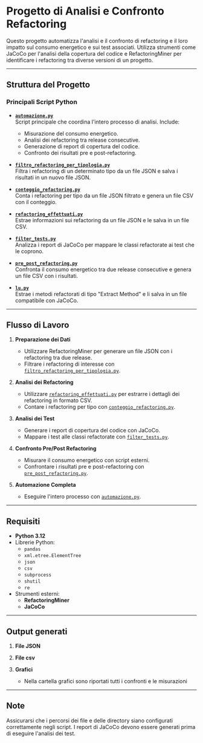 # Progetto di Analisi e Confronto Refactoring

Questo progetto automatizza l'analisi e il confronto di refactoring e il loro impatto sul consumo energetico e sui test associati. Utilizza strumenti come JaCoCo per l'analisi della copertura del codice e RefactoringMiner per identificare i refactoring tra diverse versioni di un progetto.

---

## Struttura del Progetto

### Principali Script Python

- **[`automazione.py`](automazione.py)**  
  Script principale che coordina l'intero processo di analisi. Include:
  - Misurazione del consumo energetico.
  - Analisi dei refactoring tra release consecutive.
  - Generazione di report di copertura del codice.
  - Confronto dei risultati pre e post-refactoring.

- **[`filtro_refactoring_per_tipologia.py`](filtro_refactoring_per_tipologia.py)**  
  Filtra i refactoring di un determinato tipo da un file JSON e salva i risultati in un nuovo file JSON.

- **[`conteggio_refactoring.py`](conteggio_refactoring.py)**  
  Conta i refactoring per tipo da un file JSON filtrato e genera un file CSV con il conteggio.

- **[`refactoring_effettuati.py`](refactoring_effettuati.py)**  
  Estrae informazioni sui refactoring da un file JSON e le salva in un file CSV.

- **[`filter_tests.py`](filter_tests.py)**  
  Analizza i report di JaCoCo per mappare le classi refactorate ai test che le coprono.

- **[`pre_post_refactoring.py`](pre_post_refactoring.py)**  
  Confronta il consumo energetico tra due release consecutive e genera un file CSV con i risultati.

- **[`lu.py`](lu.py)**  
  Estrae i metodi refactorati di tipo "Extract Method" e li salva in un file compatibile con JaCoCo.

---

## Flusso di Lavoro

1. **Preparazione dei Dati**  
   - Utilizzare RefactoringMiner per generare un file JSON con i refactoring tra due release.
   - Filtrare i refactoring di interesse con [`filtro_refactoring_per_tipologia.py`](filtro_refactoring_per_tipologia.py).

2. **Analisi dei Refactoring**  
   - Utilizzare [`refactoring_effettuati.py`](refactoring_effettuati.py) per estrarre i dettagli dei refactoring in formato CSV.
   - Contare i refactoring per tipo con [`conteggio_refactoring.py`](conteggio_refactoring.py).

3. **Analisi dei Test**  
   - Generare i report di copertura del codice con JaCoCo.
   - Mappare i test alle classi refactorate con [`filter_tests.py`](filter_tests.py).

4. **Confronto Pre/Post Refactoring**  
   - Misurare il consumo energetico con script esterni.
   - Confrontare i risultati pre e post-refactoring con [`pre_post_refactoring.py`](pre_post_refactoring.py).

5. **Automazione Completa**  
   - Eseguire l'intero processo con [`automazione.py`](automazione.py).

---

## Requisiti

- **Python 3.12**
- Librerie Python:
  - `pandas`
  - `xml.etree.ElementTree`
  - `json`
  - `csv`
  - `subprocess`
  - `shutil`
  - `re`
- Strumenti esterni:
  - **RefactoringMiner**
  - **JaCoCo**

---

## Output generati
1. **File JSON**  
   

2. **File csv**  

3. **Grafici**  
   - Nella cartella grafici sono riportati tutti i confronti e le misurazioni

---

 ## Note
 Assicurarsi che i percorsi dei file e delle directory siano configurati correttamente negli script.
 I report di JaCoCo devono essere generati prima di eseguire l'analisi dei test.
